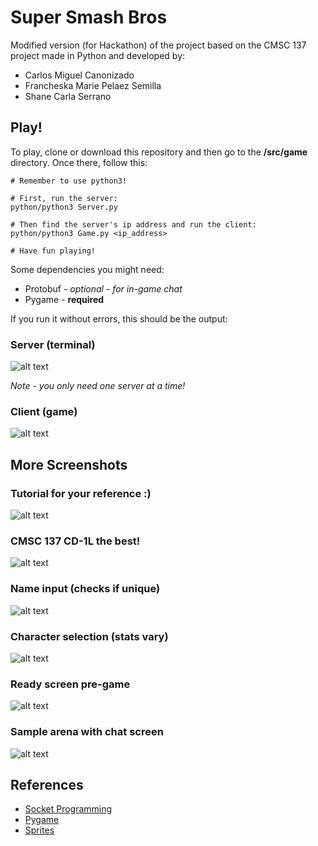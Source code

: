 # Super Smash Bros



Modified version (for Hackathon) of the project based on the CMSC 137 project made in Python and developed by:
* Carlos Miguel Canonizado
* Francheska Marie Pelaez Semilla
* Shane Carla Serrano

## Play!

To play, clone or download this repository and then go to the **/src/game** directory. Once there, follow this:

```
# Remember to use python3!

# First, run the server:
python/python3 Server.py

# Then find the server's ip address and run the client:
python/python3 Game.py <ip_address>

# Have fun playing!
```

Some dependencies you might need:
* Protobuf - *optional - for in-game chat*
* Pygame - **required**

If you run it without errors, this should be the output:

### Server (terminal)
![alt text](./github/server.png "Server")

*Note - you only need one server at a time!*

### Client (game)
![alt text](./github/intro.png "Super Smash Bros")

## More Screenshots

### Tutorial for your reference :)
![alt text](./github/guide.png "Guide")

### CMSC 137 CD-1L the best!
![alt text](./github/about.png "About")

### Name input (checks if unique)
![alt text](./github/name.png "Name")

### Character selection (stats vary)
![alt text](./github/character.png "Character")

### Ready screen pre-game
![alt text](./github/ready.png "Ready")

### Sample arena with chat screen
![alt text](./github/arena.png "Arena")

## References

* [Socket Programming](https://realpython.com/python-sockets/)
* [Pygame](https://www.youtube.com/watch?v=i6xMBig-pP4&list=PLzMcBGfZo4-lp3jAExUCewBfMx3UZFkh5)
* [Sprites](https://www.spriters-resource.com/custom_edited/supersmashbroscustoms/?fbclid=IwAR0G88z4oHA2ZWQc-oSYQOJ7FSOXIfTfQX3JPYjGChVrdTTlS7wT8VZZrjA)
